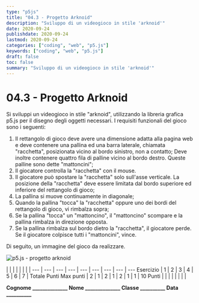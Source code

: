 ```yaml
---
type: "p5js"
title: "04.3 - Progetto Arknoid"
description: "Sviluppo di un videogioco in stile 'arknoid'"
date: 2020-09-24
publishdate: 2020-09-24
lastmod: 2020-09-24
categories: ["coding", "web", "p5.js"]
keywords: ["coding", "web", "p5.js"]
draft: false
toc: false
summary: "Sviluppo di un videogioco in stile 'arknoid'"
---
```


# 04.3 - Progetto Arknoid

Si sviluppi un videogioco in stile "arknoid", utilizzando la libreria grafica p5.js per il disegno degli oggetti necessari. I requisiti funzionali del gioco sono i seguenti:

1. Il rettangolo di gioco deve avere una dimensione adatta alla pagina web e deve contenere una pallina ed una barra laterale, chiamata "racchetta", posizionata vicino al bordo sinistro, non a contatto; Deve inoltre contenere quattro fila di palline vicino al bordo destro. Queste palline sono dette "mattoncini";
2. Il giocatore controlla la "racchetta" con il mouse.
3. Il giocatore può spostare la "racchetta" solo sull'asse verticale. La posizione della "racchetta" deve essere limitata dal bordo superiore ed inferiore del rettangolo di gioco;
4. La pallina si muove continuamente in diagonale;
5. Quando la pallina "tocca" la "racchetta" oppure uno dei bordi del rettangolo di gioco, vi rimbalza sopra;
6. Se la pallina "tocca" un "mattoncino", il "mattoncino" scompare e la pallina rimbalza in direzione opposta.
7. Se la pallina rimbalza sul bordo dietro la "racchetta", il giocatore perde. Se il giocatore colpisce tutti i "mattoncini", vince.

Di seguito, un immagine del gioco da realizzare.

![p5.js - progetto arknoid](/static/coding/web/p5js/progettoArknoid.png "p5.js - progetto arknoid")

<!-- markdownlint-disable MD009 MD036 -->

 |              |     |     |     |     |     |     |
---       | --- | --- | --- | --- | --- | --- | --- | ---
Esercizio |  1  |  2  |  3  |  4  |  5  |  6  |  7  | Totale Punti
Max punti |  2  |  1  |  2  |  1  |  2  |  1  |  1  | 10
Punti     |     |     |     |     |     |     |     |

**Cognome ______________ Nome ______________ Classe __________ Data __________**

<!-- markdownlint-enable MD009 MD036 -->
